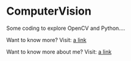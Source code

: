 # ComputerVision
Some coding to explore OpenCV and Python....

Want to know more? 
Visit: [a link](http://control-aut.com/)

Want to know more about me?
Visit: [a link](http://eilliar.kissr.com/)
